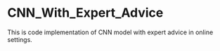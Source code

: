 # CNN_With_Expert_Advice

This is code implementation of CNN model with expert advice in online settings.